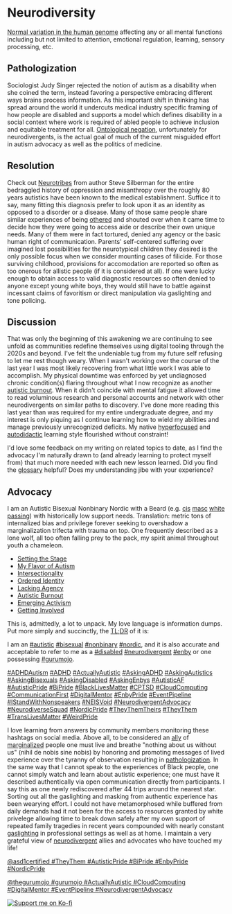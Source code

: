 Neurodiversity
==============

[Normal variation in the human genome](https://www.diversitystyleguide.com/glossary/neurodiversity/)
affecting any or all mental functions including but not limited to attention,
emotional regulation, learning, sensory processing, etc.


Pathologization
---------------

Sociologist Judy Singer rejected the notion of autism as a disability when she
coined the term, instead favoring a perspective embracing different ways brains
process information.  As this important shift in thinking has spread around the
world it undercuts medical industry specific framing of how people are disabled
and supports a model which defines disability in a social context where work is
required of abled people to achieve inclusion and equitable treatment for all.
[Ontological negation](https://twitter.com/alexhaagaard/status/1402089497123344387),
unfortunately for neurodivergents, is the actual goal of much of the current
misguided effort in autism advocacy as well as the politics of medicine.


Resolution
----------

Check out [Neurotribes](https://neurotribes.com/) from author Steve Silberman
for the entire bedraggled history of oppression and misanthropy over the roughly
80 years autistics have been known to the medical establishment.  Suffice it to
say, many fitting this diagnosis prefer to look upon it as an identity as
opposed to a disorder or a disease.  Many of those same people share similar
experiences of being [othered](./glossary.md#othered) and shouted over when it
came time to decide how they were going to access aide or describe their own
unique needs.  Many of them were in fact tortured, denied any agency or the
basic human right of communication.  Parents' self-centered suffering over
imagined lost possibilities for the neurotypical children they desired is the
only possible focus when we consider mounting cases of filicide.  For those
surviving childhood, provisions for accomodation are reported so often as too
onerous for allistic people (if it is considered at all).  If one were lucky
enough to obtain access to valid diagnostic resources so often denied to anyone
except young white boys, they would still have to battle against incessant
claims of favoritism or direct manipulation via gaslighting and tone policing.


Discussion
----------

That was only the beginning of this awakening we are continuing to see unfold
as communities redefine themselves using digital tooling through the 2020s and
beyond.  I've felt the undeniable tug from my future self refusing to let me
rest though weary.  When I wasn't working over the course of the last year I
was most likely recovering from what little work I was able to accomplish.  My
physical downtime was enforced by yet undiagnosed chronic condition(s) flaring
throughout what I now recognize as another [autistic burnout](./burnout.md).
When it didn't coincide with mental fatigue it allowed time to read voluminous
research and personal accounts and network with other neurodivergents on similar
paths to discovery.  I've done more reading this last year than was required
for my entire undergraduate degree, and my interest is only piquing as I
continue learning how to wield my abilities and manage previously unrecognized
deficits.  My native [hyperfocused](./glossary.md#hyperfocus) and
[autodidactic](./glossary.md#autodidact) learning style flourished without
constraint!

I'd love some feedback on my writing on related topics to date, as I find the
advocacy I'm naturally drawn to (and already learning to protect myself from)
that much more needed with each new lesson learned.  Did you find the
[glossary](./glossary.md 'Definition List') helpful?  Does my understanding jibe
with your experience?


Advocacy
--------

I am an Autistic Bisexual Nonbinary Nordic with a Beard (e.g.
[cis](./glossary.md#cisgender) [masc](./glossary.md#masculine)
[white](./glossary.md#white) [passing](./glossary.md#passing)) with historically
low support needs.  Translation: metric tons of internalized bias and privilege
forever seeking to overshadow a marginalization trifecta with trauma on top.
One frequently described as a lone wolf, all too often falling prey to the pack,
my spirit animal throughout youth a chameleon.

* [Setting the Stage](./introduction.md)
* [My Flavor of Autism](./diagnosis.md)
* [Intersectionality](./intersectionality.md)
* [Ordered Identity](./identity.md)
* [Lacking Agency](./agency.md)
* [Autistic Burnout](./burnout.md)
* [Emerging Activism](./activism.md)
* [Getting Involved](./engagement.md)

This is, admittedly, a lot to unpack.  My love language is information dumps.
Put more simply and succinctly, the [TL;DR](./glossary.md#TLDR) of it is:

I am an [#autistic](https://twitter.com/hashtag/autistic)
[#bisexual](https://twitter.com/hashtag/bisexual)
[#nonbinary](https://twitter.com/hashtag/nonbinary)
[#nordic](https://twitter.com/hashtag/nordic),
and it is also accurate and acceptable to refer to me as a
[#disabled](https://twitter.com/hashtag/disabled)
[#neurodivergent](https://twitter.com/hashtag/neurodivergent)
[#enby](https://twitter.com/hashtag/enby)
or one possessing [#gurumojo](https://twitter.com/hashtag/gurumojo).

[#ADHDAutism](https://twitter.com/hashtag/ADHDAutism)
[#ADHD](https://twitter.com/hashtag/ADHD)
[#ActuallyAutistic](https://twitter.com/hashtag/ActuallyAutistic)
[#AskingADHD](https://twitter.com/hashtag/AskingADHD)
[#AskingAutistics](https://twitter.com/hashtag/AskingAutistics)
[#AskingBisexuals](https://twitter.com/hashtag/AskingBisexuals)
[#AskingDisabled](https://twitter.com/hashtag/AskingDisabled)
[#AskingEnbys](https://twitter.com/hashtag/AskingEnbys)
[#AutisticAF](https://twitter.com/hashtag/AutisticAF)
[#AutisticPride](https://twitter.com/hashtag/AutisticPride)
[#BiPride](https://twitter.com/hashtag/BiPride)
[#BlackLivesMatter](https://twitter.com/hashtag/BlackLivesMatter)
[#CPTSD](https://twitter.com/hashtag/CPTSD)
[#CloudComputing](https://twitter.com/hashtag/CloudComputing)
[#CommunicationFirst](https://twitter.com/hashtag/CommunicationFirst)
[#DigitalMentor](https://twitter.com/hashtag/DigitalMentor)
[#EnbyPride](https://twitter.com/hashtag/EnbyPride)
[#EventPipeline](https://twitter.com/hashtag/EventPipeline)
[#IStandWithNonspeakers](https://twitter.com/hashtag/IStandWithNonspeakers)
[#NEISVoid](https://twitter.com/hashtag/NEISVoid)
[#NeurodivergentAdvocacy](https://twitter.com/hashtag/NeurodivergentAdvocacy)
[#NeurodiverseSquad](https://twitter.com/hashtag/NeurodiverseSquad)
[#NordicPride](https://twitter.com/hashtag/NordicPride)
[#TheyThemTheirs](https://twitter.com/hashtag/TheyThemTheirs)
[#TheyThem](https://twitter.com/hashtag/TheyThem)
[#TransLivesMatter](https://twitter.com/hashtag/TransLivesMatter)
[#WeirdPride](https://twitter.com/hashtag/WeirdPride)

I love learning from answers by community members monitoring these hashtags on
social media.  Above all, to be considered an [ally](./glossary.md#ally) of
[marginalized](./glossary.md#marginalize) people one must live and breathe
"nothing about us without us" (nihil de nobis sine nobis) by honoring and
promoting messages of lived experience over the tyranny of observation resulting
in [pathologization](./glossary.md#pathologize).  In the same way that I cannot
speak to the experiences of Black people, one cannot simply watch and learn
about autistic experience; one must have it described authentically via open
communication directly from participants.  I say this as one newly rediscovered
after 44 trips around the nearest star.  Sorting out all the gaslighting and
masking from authentic experience has been wearying effort.  I could not have
metamorphosed while buffered from daily demands had it not been for the access
to resources granted by white privelege allowing time to break down safely after
my own support of repeated family tragedies in recent years compounded with
nearly constant [gaslighting](./glossary.md#gaslighting) in professional
settings as well as at home.  I maintain a very grateful view of
[neurodivergent](./glossary.md#neurodivergent) allies and advocates who have
touched my life!

[@asd1certified #TheyThem #AutisticPride #BiPride #EnbyPride #NordicPride](https://twitter.com/asd1certified 'Certified Autistic on Twitter')

[@thegurumojo #gurumojo #ActuallyAutistic #CloudComputing #DigitalMentor #EventPipeline #NeurodivergentAdvocacy](https://twitter.com/thegurumojo 'Neurodivergent Advocacy on Twitter')

[![Support me on Ko-fi](https://ko-fi.com/img/githubbutton_sm.svg)](https://ko-fi.com/gurumojo 'Buy me a coffee?')

